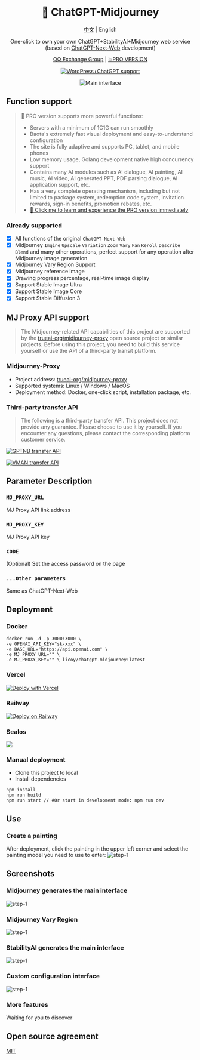<div align="center">

<h1 align="center">🍭 ChatGPT-Midjourney</h1>

[中文](./README.md) | English

One-click to own your own ChatGPT+StabilityAI+Midjourney web service (based on [ChatGPT-Next-Web](https://github.com/ChatGPTNextWeb/ChatGPT-Next-Web) development)

[QQ Exchange Group](https://github.com/Licoy/ChatGPT-Midjourney/issues/30) | [💥PRO VERSION](https://github.com/Licoy/GoAmzAI)

[![WordPress+ChatGPT support](https://img.shields.io/badge/WordPress-AIGC%20deployment-red.svg?logo=wordpress&logoColor=red)](https://github.com/Licoy/wordpress-theme-puock)

![Main interface](./docs/images/step-2-en.png)

</div>

## Function support
> 🍭 PRO version supports more powerful functions:
> - Servers with a minimum of 1C1G can run smoothly
> - Baota's extremely fast visual deployment and easy-to-understand configuration
> - The site is fully adaptive and supports PC, tablet, and mobile phones
> - Low memory usage, Golang development native high concurrency support
> - Contains many AI modules such as AI dialogue, AI painting, AI music, AI video, AI generated PPT, PDF parsing dialogue, AI application support, etc.
> - Has a very complete operating mechanism, including but not limited to package system, redemption code system, invitation rewards, sign-in benefits, promotion rebates, etc.
> - [🫱 Click me to learn and experience the PRO version immediately](https://github.com/Licoy/GoAmzAI)

### Already supported
- [x] All functions of the original `ChatGPT-Next-Web`
- [x] Midjourney `Imgine` `Upscale` `Variation` `Zoom` `Vary` `Pan` `Reroll` `Describe` `Blend` and many other operations, perfect support for any operation after Midjourney image generation
- [x] Midjourney Vary Region Support
- [x] Midjourney reference image
- [x] Drawing progress percentage, real-time image display
- [x] Support Stable Image Ultra
- [x] Support Stable Image Core
- [x] Support Stable Diffusion 3

## MJ Proxy API support
> The Midjourney-related API capabilities of this project are supported by the [trueai-org/midjourney-proxy](https://github.com/trueai-org/midjourney-proxy) open source project or similar projects. Before using this project, you need to build this service yourself or use the API of a third-party transit platform.

### Midjourney-Proxy
- Project address: [trueai-org/midjourney-proxy](https://github.com/trueai-org/midjourney-proxy)
- Supported systems: Linux / Windows / MacOS
- Deployment method: Docker, one-click script, installation package, etc.

### Third-party transfer API
> The following is a third-party transfer API. This project does not provide any guarantee. Please choose to use it by yourself. If you encounter any questions, please contact the corresponding platform customer service.

[![GPTNB transfer API](https://img.shields.io/badge/GPTNB%20API-2E8B57.svg?logo=openai&logoColor=green&style=for-the-badge)](https://goapi.gptnb.ai)

[![VMAN transfer API](https://img.shields.io/badge/VMAN%20API-50616D.svg?logo=openai&logoColor=green&style=for-the-badge)](https://api.mjdjourney.cn)

## Parameter Description
### `MJ_PROXY_URL`
MJ Proxy API link address
### `MJ_PROXY_KEY`
MJ Proxy API key
### `CODE`
(Optional) Set the access password on the page
### `...Other parameters`
Same as ChatGPT-Next-Web

## Deployment
### Docker
```shell
docker run -d -p 3000:3000 \
-e OPENAI_API_KEY="sk-xxx" \
-e BASE_URL="https://api.openai.com" \
-e MJ_PROXY_URL="" \
-e MJ_PROXY_KEY="" \ licoy/chatgpt-midjourney:latest
```
### Vercel
[![Deploy with Vercel](https://vercel.com/button)](https://vercel.com/new/clone?repository-url=https%3A%2F%2Fgithub.com%2FLicoy%2FChatGPT-Midjourney&env=OPENAI_API_KEY&env=MJ_PROXY_URL&env=MJ_PROXY_KEY&env=CODE&project-name=chatgpt-midjourney&repository-name=ChatGPT-Midjourney)
### Railway
[![Deploy on Railway](https://railway.app/button.svg)](https://railway.app/template/1g6vDL?referralCode=vvEj-K)
### Sealos
[![](https://raw.githubusercontent.com/labring-actions/templates/main/Deploy-on-Sealos.svg)](https://cloud.sealos.io/?openapp=system-template%3FtemplateName%3Dchatgpt-midjourney)

### Manual deployment
- Clone this project to local
- Install dependencies
```shell
npm install
npm run build
npm run start // #Or start in development mode: npm run dev
```
## Use
### Create a painting
After deployment, click the painting in the upper left corner and select the painting model you need to use to enter:
![step-1](./docs/images/step-1-en.png)
## Screenshots
### Midjourney generates the main interface
![step-1](./docs/images/step-2-en.png)
### Midjourney Vary Region
![step-1](./docs/images/step-5-en.png)
### StabilityAI generates the main interface
![step-1](./docs/images/step-3-en.png)
### Custom configuration interface
![step-1](./docs/images/step-4-en.png)
### More features
Waiting for you to discover

## Open source agreement
[MIT](./LICENSE)